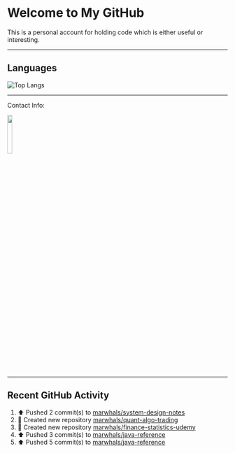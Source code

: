 # Welcome to My GitHub

This is a personal account for holding code which is either useful or interesting.

---
## Languages

![Top Langs](https://github-readme-stats.vercel.app/api/top-langs/?username=marwhals&layout=compact&bg_color=282c34&text_color=ffffff&title_color=ff5733)

---
Contact Info:

<a href="https://www.linkedin.com/in/marjanmubarok/">
  <img src="https://upload.wikimedia.org/wikipedia/commons/0/01/LinkedIn_Logo.svg" width="15%">
</a>

---

## Recent GitHub Activity

<!--RECENT_ACTIVITY:start-->
1. ⬆️ Pushed 2 commit(s) to [marwhals/system-design-notes](https://github.com/marwhals/system-design-notes)<br>
2. 📔 Created new repository [marwhals/quant-algo-trading](https://github.com/marwhals/quant-algo-trading)<br>
3. 📔 Created new repository [marwhals/finance-statistics-udemy](https://github.com/marwhals/finance-statistics-udemy)<br>
4. ⬆️ Pushed 3 commit(s) to [marwhals/java-reference](https://github.com/marwhals/java-reference)<br>
5. ⬆️ Pushed 5 commit(s) to [marwhals/java-reference](https://github.com/marwhals/java-reference)<br>
<!--RECENT_ACTIVITY:end-->
